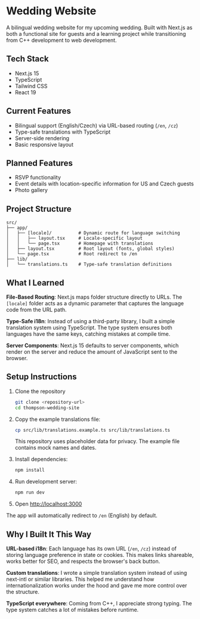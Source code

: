 # Wedding Website

A bilingual wedding website for my upcoming wedding. Built with Next.js as both a functional site for guests and a learning project while transitioning from C++ development to web development.

## Tech Stack

- Next.js 15
- TypeScript
- Tailwind CSS
- React 19

## Current Features

- Bilingual support (English/Czech) via URL-based routing (`/en`, `/cz`)
- Type-safe translations with TypeScript
- Server-side rendering
- Basic responsive layout

## Planned Features

- RSVP functionality
- Event details with location-specific information for US and Czech guests
- Photo gallery

## Project Structure

```
src/
├── app/
│   ├── [locale]/          # Dynamic route for language switching
│   │   ├── layout.tsx     # Locale-specific layout
│   │   └── page.tsx       # Homepage with translations
│   ├── layout.tsx         # Root layout (fonts, global styles)
│   └── page.tsx           # Root redirect to /en
├── lib/
│   └── translations.ts    # Type-safe translation definitions
```

## What I Learned

**File-Based Routing**: Next.js maps folder structure directly to URLs. The `[locale]` folder acts as a dynamic parameter that captures the language code from the URL path.

**Type-Safe i18n**: Instead of using a third-party library, I built a simple translation system using TypeScript. The type system ensures both languages have the same keys, catching mistakes at compile time.

**Server Components**: Next.js 15 defaults to server components, which render on the server and reduce the amount of JavaScript sent to the browser.

## Setup Instructions

1. Clone the repository
   ```bash
   git clone <repository-url>
   cd thompson-wedding-site
   ```

2. Copy the example translations file:
   ```bash
   cp src/lib/translations.example.ts src/lib/translations.ts
   ```
   This repository uses placeholder data for privacy. The example file contains mock names and dates.

3. Install dependencies:
   ```bash
   npm install
   ```

4. Run development server:
   ```bash
   npm run dev
   ```

5. Open [http://localhost:3000](http://localhost:3000)

The app will automatically redirect to `/en` (English) by default.

## Why I Built It This Way

**URL-based i18n**: Each language has its own URL (`/en`, `/cz`) instead of storing language preference in state or cookies. This makes links shareable, works better for SEO, and respects the browser's back button.

**Custom translations**: I wrote a simple translation system instead of using next-intl or similar libraries. This helped me understand how internationalization works under the hood and gave me more control over the structure.

**TypeScript everywhere**: Coming from C++, I appreciate strong typing. The type system catches a lot of mistakes before runtime.
